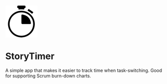 ![](StoryTimer/stopwatch-sm.png)

# StoryTimer
A simple app that makes it easier to track time when task-switching. Good for supporting Scrum burn-down charts.

